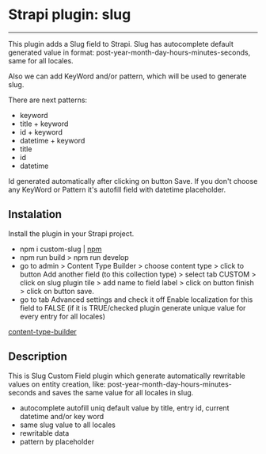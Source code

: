 # Strapi plugin: slug
---
This plugin adds a Slug field to Strapi.
Slug has autocomplete default generated value in format: post-year-month-day-hours-minutes-seconds, same for all locales.

Also we can add KeyWord and/or pattern, which will be used to generate slug.

There are next patterns:

- keyword
- title + keyword
- id + keyword
- datetime + keyword
- title
- id
- datetime 

Id generated automatically after clicking on button Save. If you don't choose any KeyWord or Pattern it's autofill field with datetime placeholder.

## Instalation
Install the plugin in your Strapi project.
- npm i custom-slug | [npm](https://www.npmjs.com/package/custom-slug)
- npm run build > npm run develop
- go to admin > Content Type Builder > choose content type > click to button Add another field (to this collection type) > select tab CUSTOM > click on slug plugin tile > add name to field label > click on button finish > click on button save.
- go to tab Advanced settings and check it off Enable localization for this field to FALSE (if it is TRUE/checked plugin generate unique value for every entry for all locales)

[content-type-builder](http://localhost:1337/admin/plugins/content-type-builder/content-types/)


## Description
This is Slug Custom Field plugin which generate automatically rewritable values on entity creation, like: post-year-month-day-hours-minutes-seconds and saves the same value for all locales in slug.
      
- autocomplete autofill uniq default value by title, entry id, current datetime and/or key word 
- same slug value to all locales 
- rewritable data 
- pattern by placeholder
